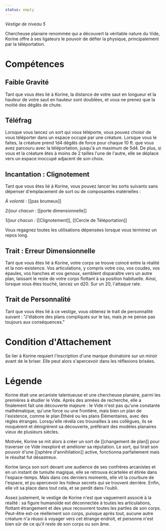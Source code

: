 ```yaml
---
status: empty
---
```

*Vestige de niveau 5*

Chercheuse planaire renommée qui a découvert la véritable nature du Vide, Korine offre à ses ligateurs le pouvoir de défier la physique, principalement par la téléportation.

# Compétences

## Faible Gravité
Tant que vous êtes lié à Korine, la distance de votre saut en longueur et la hauteur de votre saut en hauteur sont doublées, et vous ne prenez que la moitié des dégâts de chute.

## Téléfrag
Lorsque vous lancez un sort qui vous téléporte, vous pouvez choisir de vous téléporter dans un espace occupé par une créature. Lorsque vous le faites, la créature prend 1d4 dégâts de force pour chaque 10 ft. que vous avez parcouru avec la téléportation, jusqu'à un maximum de 5d4. De plus, si vous et la créature êtes à moins de 2 tailles l'une de l'autre, elle se déplace vers un espace inoccupé adjacent de son choix.

## Incantation : Clignotement
Tant que vous êtes lié à Korine, vous pouvez lancer les sorts suivants sans dépenser d'emplacement de sort ou de composantes matérielles :

*À volonté :* [[pas brumeux]]

*2/jour chacun :* [[porte dimensionnelle]]

*1/jour chacun :* [[Clignotement]], [[Cercle de Téléportation]]

Vous regagnez toutes les utilisations dépensées lorsque vous terminez un repos long.

## Trait : Erreur Dimensionnelle
Tant que vous êtes lié à Korine, votre corps se trouve coincé entre la réalité et la non-existence. Vos articulations, y compris votre cou, vos coudes, vos épaules, vos hanches et vos genoux, semblent disparaître vers un autre plan, laissant le reste de votre corps flottant à sa position habituelle. Ainsi, lorsque vous êtes touché, lancez un d20. Sur un 20, l'attaque rate.

## Trait de Personnalité
Tant que vous êtes lié à ce vestige, vous obtenez le trait de personnalité suivant : "J'élabore des plans compliqués sur le tas, mais je ne pense pas toujours aux conséquences."

# Condition d'Attachement
Se lier à Korine requiert l'inscription d'une marque divinatoire sur un miroir avant de le briser. Elle peut alors s'apercevoir dans les réflexions brisées.

# Légende
Korine était une arcaniste talentueuse et une chercheuse planaire, parmi les premières à étudier le Vide. Après des années de recherche, elle a finalement fait une découverte majeure : le Vide n'est pas qu'une constante mathématique, qu'une force ou une frontière, mais bien un plan de l'existence, comme le plan Éthéré ou les plans Élémentaires, avec des règles étranges. Lorsqu'elle révéla ces trouvailles à ses collègues, ils se moquèrent et dénigrèrent sa découverte, préférant des modèles planaires vieux de plusieurs siècles.

Motivée, Korine se mit alors à créer un sort de [[changement de plan]] pour traverser ce Vide inexploré et améliorer sa réputation. Le sort, qui tirait son pouvoir d'une [[sphère d'annihilation]] active, fonctionna parfaitement mais le résultat fut désastreux.

Korine lança son sort devant une audience de ses confrères arcanistes et en un instant de tumulte magique, elle se retrouva écartelée et étirée dans l'espace-temps. Mais dans ces derniers moments, elle vit la courbure de l'espace, et pu apercevoir les hideux secrets qui se trouvent derrière. Enfin, elle vit sa place dans tout cela, et se perdit dans l'oubli.

Assez justement, le vestige de Korine n'est que vaguement associé à la réalité : sa figure humanoïde est déconnectée à toutes les articulations, flottant étrangement et des yeux recouvrent toutes les parties de son corps. Peut-être est-ce réellement son corps, puisque après tout, aucune autre créature n'a réussi à voyager vers cet étrange endroit, et personne n'est bien sûr de ce qu'il reste de son corps ou son âme.

